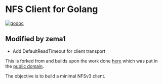 NFS Client for Golang
=====================


[![godoc](http://godoc.org/github.com/fdawg4l/nfs?status.svg)](http://godoc.org/github.com/fdawg4l/nfs)

## Modified by zema1

+ Add DefaultReadTimeout for client transport

This is forked from and builds upon the work done [here](https://github.com/davecheney/nfs) which was put in the [public domain](https://github.com/davecheney/nfs/issues/1#issuecomment-280563247).

The objective is to build a minimal NFSv3 client.
